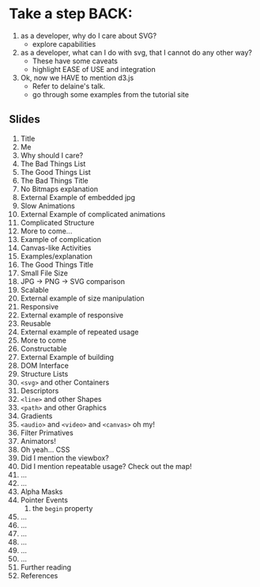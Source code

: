 # Take a step BACK:
1. as a developer, why do I care about SVG?
    - explore capabilities
1. as a developer, what can I do with svg, that I cannot do any other way?
    - These have some caveats
    - highlight EASE of USE and integration
1. Ok, now we HAVE to mention d3.js
    - Refer to delaine's talk.
    - go through some examples from the tutorial site
    
## Slides
1. Title
1. Me
1. Why should I care?
1. The Bad Things List
1. The Good Things List
1. The Bad Things Title
1. No Bitmaps explanation
1. External Example of embedded jpg
1. Slow Animations
1. External Example of complicated animations
1. Complicated Structure
1. More to come...
1. Example of complication
1. Canvas-like Activities
1. Examples/explanation
1. The Good Things Title
1. Small File Size
1. JPG -> PNG -> SVG comparison
1. Scalable
1. External example of size manipulation
1. Responsive
1. External example of responsive
1. Reusable
1. External example of repeated usage
1. More to come
1. Constructable
1. External Example of building
1. DOM Interface
1. Structure Lists
1. `<svg>` and other Containers
1. Descriptors
1. `<line>` and other Shapes
1. `<path>` and other Graphics
1. Gradients
1. `<audio>` and `<video>` and `<canvas>` oh my!
1. Filter Primatives
1. Animators!
1. Oh yeah... CSS
1. Did I mention the viewbox?
1. Did I mention repeatable usage? Check out the map!
1. ...
1. ...
1. Alpha Masks
1. Pointer Events
    1. the `begin` property
1. ...
1. ...
1. ...
1. ...
1. ...
1. ...
1. Further reading
1. References
